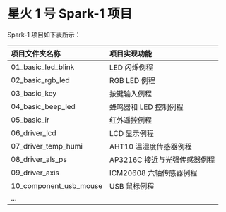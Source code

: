 # 星火 1 号 Spark-1 项目

Spark-1 项目如下表所示：

| **项目文件夹名称**                             | **项目实现功能**        |
| :---------------------------------------------------- | :------------------------------ |
| 01_basic_led_blink     | LED 闪烁例程                 |
| 02_basic_rgb_led       | RGB LED 例程                 |
| 03_basic_key           | 按键输入例程                 |
| 04_basic_beep_led      | 蜂鸣器和 LED 控制例程        |
| 05_basic_ir            | 红外遥控例程                 |
| 06_driver_lcd          | LCD 显示例程                 |
| 07_driver_temp_humi    | AHT10 温湿度传感器例程       |
| 08_driver_als_ps       | AP3216C 接近与光强传感器例程 |
| 09_driver_axis         | ICM20608 六轴传感器例程      |
| 10_component_usb_mouse | USB 鼠标例程                 |
| ... |                              |
